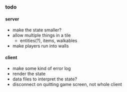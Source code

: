 ### todo

#### server
* make the state smaller?
* allow multiple things in a tile
  * entities(?), items, walkables
* make players run into walls

#### client
* make some kind of error log
* render the state
* data files to interpret the state?
* disconnect on quitting game screen, not whole client